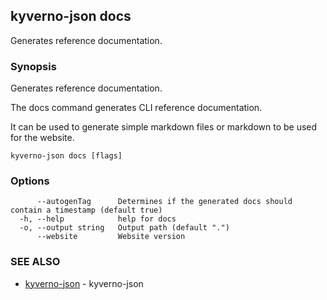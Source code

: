 ## kyverno-json docs

Generates reference documentation.

### Synopsis

Generates reference documentation.
  
  The docs command generates CLI reference documentation.
  
  It can be used to generate simple markdown files or markdown to be used for the website.

```
kyverno-json docs [flags]
```

### Options

```
      --autogenTag      Determines if the generated docs should contain a timestamp (default true)
  -h, --help            help for docs
  -o, --output string   Output path (default ".")
      --website         Website version
```

### SEE ALSO

* [kyverno-json](kyverno-json.md)	 - kyverno-json

